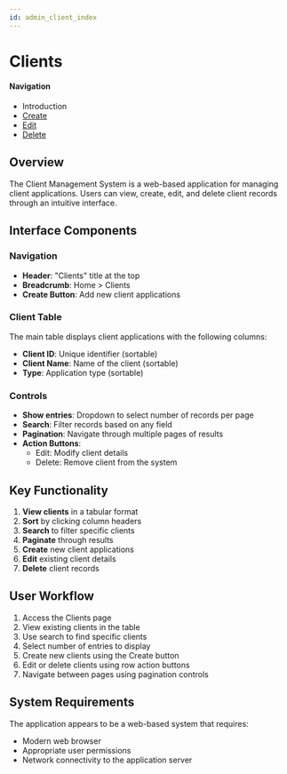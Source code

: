 ```yaml
---
id: admin_client_index
---
```


# Clients

#### Navigation
- Introduction
- [Create](ClientCreate.md)
- [Edit](ClientEdit.md)
- [Delete](ClientDelete.md)

## Overview
The Client Management System is a web-based application for managing client applications. Users can view, create, edit, and delete client records through an intuitive interface.

## Interface Components

### Navigation
- **Header**: "Clients" title at the top
- **Breadcrumb**: Home > Clients
- **Create Button**: Add new client applications

### Client Table
The main table displays client applications with the following columns:
- **Client ID**: Unique identifier (sortable)
- **Client Name**: Name of the client (sortable)
- **Type**: Application type (sortable)

### Controls
- **Show entries**: Dropdown to select number of records per page
- **Search**: Filter records based on any field
- **Pagination**: Navigate through multiple pages of results
- **Action Buttons**: 
  - Edit: Modify client details
  - Delete: Remove client from the system

## Key Functionality
1. **View clients** in a tabular format
2. **Sort** by clicking column headers
3. **Search** to filter specific clients
4. **Paginate** through results
5. **Create** new client applications
6. **Edit** existing client details
7. **Delete** client records

## User Workflow
1. Access the Clients page
2. View existing clients in the table
3. Use search to find specific clients
4. Select number of entries to display
5. Create new clients using the Create button
6. Edit or delete clients using row action buttons
7. Navigate between pages using pagination controls

## System Requirements
The application appears to be a web-based system that requires:
- Modern web browser
- Appropriate user permissions
- Network connectivity to the application server
